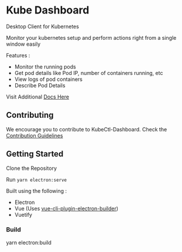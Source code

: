 # Kube Dashboard
Desktop Client for Kubernetes

Monitor your kubernetes setup and perform actions right from a single window easily

Features :
- Monitor the running pods 
- Get pod details like Pod IP, number of containers running, etc
- View logs of pod containers
- Describe Pod Details

Visit Additional [Docs Here](docs/README.md)

## Contributing
We encourage you to contribute to KubeCtl-Dashboard.
Check the [Contribution Guidelines](CONTRIBUTING.md)

## Getting Started
Clone the Repository 

Run `yarn electron:serve`

Built using the following :
- Electron
- Vue (Uses [vue-cli-plugin-electron-builder](https://nklayman.github.io/vue-cli-plugin-electron-builder/))
- Vuetify


### Build 
yarn electron:build <options>


